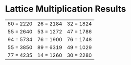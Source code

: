 # Lattice Multiplication Results

|   |   |   |
|---|---|---|
| 60 = 2220 | 26 = 2184 | 32 = 1824 |
| 55 = 2640 | 53 = 1272 | 47 = 1786 |
| 94 = 5734 | 76 = 1900 | 76 = 1748 |
| 55 = 3850 | 89 = 6319 | 49 = 1029 |
| 77 = 4235 | 14 = 1260 | 30 = 2280 |

